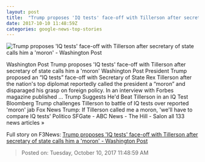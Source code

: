 ```yaml
---
layout: post
title:  "Trump proposes 'IQ tests' face-off with Tillerson after secretary of state calls him a 'moron' - Washington Post"
date: 2017-10-10 11:48:59Z
categories: google-news-top-stories
---
```


![Trump proposes 'IQ tests' face-off with Tillerson after secretary of state calls him a 'moron' - Washington Post](https://img.washingtonpost.com/rf/image_1484w/2010-2019/WashingtonPost/2017/09/21/National-Politics/Images/Trump_28783-44600.jpg?t=20170517)

Washington Post Trump proposes 'IQ tests' face-off with Tillerson after secretary of state calls him a 'moron' Washington Post President Trump proposed an “IQ tests” face-off with Secretary of State Rex Tillerson after the nation's top diplomat reportedly called the president a “moron” and disparaged his grasp on foreign policy. In an interview with Forbes magazine published ... Trump Suggests He'd Beat Tillerson in an IQ Test Bloomberg Trump challenges Tillerson to battle of IQ tests over reported 'moron' jab Fox News Trump: If Tillerson called me a moron, 'we'll have to compare IQ tests' Politico SFGate - ABC News - The Hill - Salon all 133 news articles »


Full story on F3News: [Trump proposes 'IQ tests' face-off with Tillerson after secretary of state calls him a 'moron' - Washington Post](http://www.f3nws.com/n/PTzgvB)

> Posted on: Tuesday, October 10, 2017 11:48:59 AM
